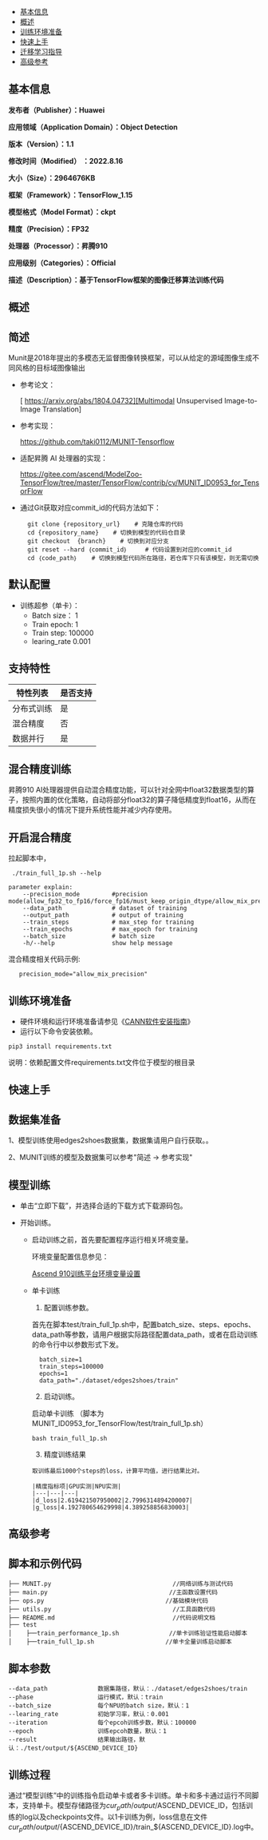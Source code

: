 - [基本信息](#基本信息.md)
- [概述](#概述.md)
- [训练环境准备](#训练环境准备.md)
- [快速上手](#快速上手.md)
- [迁移学习指导](#迁移学习指导.md)
- [高级参考](#高级参考.md)
<h2 id="基本信息.md">基本信息</h2>

**发布者（Publisher）：Huawei**

**应用领域（Application Domain）：Object Detection**

**版本（Version）：1.1**

**修改时间（Modified） ：2022.8.16**

**大小（Size）：2964676KB**

**框架（Framework）：TensorFlow_1.15**

**模型格式（Model Format）：ckpt**

**精度（Precision）：FP32**

**处理器（Processor）：昇腾910**

**应用级别（Categories）：Official**

**描述（Description）：基于TensorFlow框架的图像迁移算法训练代码**

<h2 id="概述.md">概述</h2>

## 简述<a name="section194554031510"></a>

Munit是2018年提出的多模态无监督图像转换框架，可以从给定的源域图像生成不同风格的目标域图像输出

- 参考论文：
  
  [ https://arxiv.org/abs/1804.04732][Multimodal Unsupervised Image-to-Image Translation]

- 参考实现：

  https://github.com/taki0112/MUNIT-Tensorflow

- 适配昇腾 AI 处理器的实现：
  
  https://gitee.com/ascend/ModelZoo-TensorFlow/tree/master/TensorFlow/contrib/cv/MUNIT_ID0953_for_TensorFlow

- 通过Git获取对应commit\_id的代码方法如下：
  
        git clone {repository_url}    # 克隆仓库的代码
        cd {repository_name}    # 切换到模型的代码仓目录
        git checkout  {branch}    # 切换到对应分支
        git reset --hard ｛commit_id｝     # 代码设置到对应的commit_id
        cd ｛code_path｝    # 切换到模型代码所在路径，若仓库下只有该模型，则无需切换
    

## 默认配置<a name="section91661242121611"></a>

-   训练超参（单卡）：
    - Batch size： 1
    - Train epoch: 1
    - Train step: 100000                        
    - learing_rate 0.001

## 支持特性<a name="section1899153513554"></a>

| 特性列表   | 是否支持 |
| ---------- | -------- |
| 分布式训练 | 是       |
| 混合精度   | 否      |
| 数据并行   | 是      |


## 混合精度训练<a name="section168064817164"></a>

昇腾910 AI处理器提供自动混合精度功能，可以针对全网中float32数据类型的算子，按照内置的优化策略，自动将部分float32的算子降低精度到float16，从而在精度损失很小的情况下提升系统性能并减少内存使用。

## 开启混合精度<a name="section20779114113713"></a>

拉起脚本中，

```
 ./train_full_1p.sh --help

parameter explain:
    --precision_mode         #precision mode(allow_fp32_to_fp16/force_fp16/must_keep_origin_dtype/allow_mix_precision)
    --data_path              # dataset of training
    --output_path            # output of training
    --train_steps            # max_step for training
    --train_epochs           # max_epoch for training
    --batch_size             # batch size
    -h/--help                show help message
```

混合精度相关代码示例:

 ```
    precision_mode="allow_mix_precision"

 ```

<h2 id="训练环境准备.md">训练环境准备</h2>

-  硬件环境和运行环境准备请参见《[CANN软件安装指南](https://support.huawei.com/enterprise/zh/ascend-computing/cann-pid-251168373?category=installation-update)》
-  运行以下命令安装依赖。
```
pip3 install requirements.txt
```
说明：依赖配置文件requirements.txt文件位于模型的根目录

<h2 id="快速上手.md">快速上手</h2>

## 数据集准备<a name="section361114841316"></a>

1、模型训练使用edges2shoes数据集，数据集请用户自行获取。。

2、MUNIT训练的模型及数据集可以参考"简述 -> 参考实现"


## 模型训练<a name="section715881518135"></a>

- 单击“立即下载”，并选择合适的下载方式下载源码包。
- 开始训练。

    - 启动训练之前，首先要配置程序运行相关环境变量。

      环境变量配置信息参见：

      [Ascend 910训练平台环境变量设置](https://gitee.com/ascend/modelzoo/wikis/Ascend%20910%E8%AE%AD%E7%BB%83%E5%B9%B3%E5%8F%B0%E7%8E%AF%E5%A2%83%E5%8F%98%E9%87%8F%E8%AE%BE%E7%BD%AE?sort_id=3148819)

    - 单卡训练


        1. 配置训练参数。
        
        首先在脚本test/train_full_1p.sh中，配置batch_size、steps、epochs、data_path等参数，请用户根据实际路径配置data_path，或者在启动训练的命令行中以参数形式下发。
        
        ```
          batch_size=1
          train_steps=100000
          epochs=1
          data_path="./dataset/edges2shoes/train"
        ```
        
         2. 启动训练。
        
         启动单卡训练 （脚本为MUNIT_ID0953_for_TensorFlow/test/train_full_1p.sh） 
    
         ```
         bash train_full_1p.sh
         ```

        3. 精度训练结果
     
        ```
        取训练最后1000个steps的loss，计算平均值，进行结果比对。
        
        |精度指标项|GPU实测|NPU实测|
        |---|---|---|
        |d_loss|2.619421507950002|2.7996314894200007|
        |g_loss|4.192780654629998|4.389258856830003| 
         ```    


<h2 id="高级参考.md">高级参考</h2>

## 脚本和示例代码

```
├── MUNIT.py                                  //网络训练与测试代码
├── main.py                                  //主函数设置代码
├── ops.py                                  //基础模块代码
├── utils.py                                  //工具函数代码
├── README.md                                 //代码说明文档
├── test
│    ├──train_performance_1p.sh              //单卡训练验证性能启动脚本
│    ├──train_full_1p.sh                    //单卡全量训练启动脚本

```

## 脚本参数<a name="section6669162441511"></a>

```
--data_path              数据集路径，默认：./dataset/edges2shoes/train
--phase                  运行模式，默认：train
--batch_size             每个NPU的batch size，默认：1
--learing_rate           初始学习率，默认：0.001
--iteration              每个epcoh训练步数，默认：100000
--epoch                  训练epcoh数量，默认：1
--result                 结果输出路径，默认：./test/output/${ASCEND_DEVICE_ID}
```

## 训练过程<a name="section1589455252218"></a>

通过“模型训练”中的训练指令启动单卡或者多卡训练。单卡和多卡通过运行不同脚本，支持单卡。模型存储路径为${cur_path}/output/$ASCEND_DEVICE_ID，包括训练的log以及checkpoints文件。以1卡训练为例，loss信息在文件${cur_path}/output/${ASCEND_DEVICE_ID}/train_${ASCEND_DEVICE_ID}.log中。